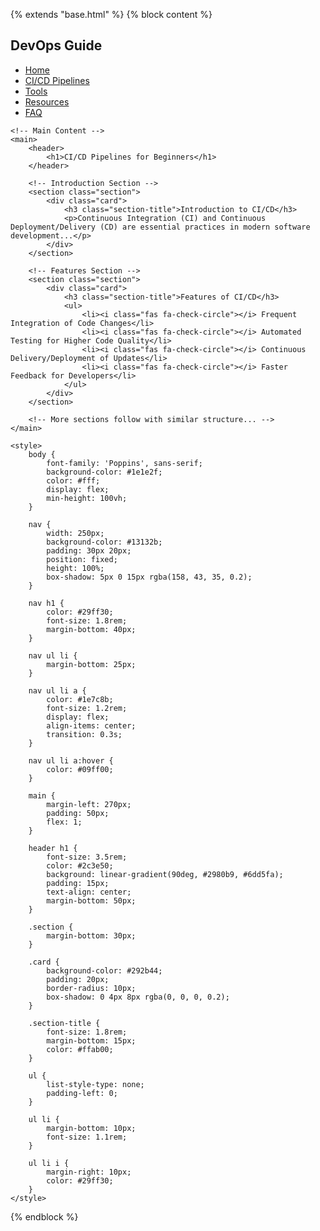 {% extends "base.html" %}
{% block content %}
    <!-- Sidebar Navigation -->
    <nav>
        <h1>DevOps Guide</h1>
        <ul>
            <li><a href="#"><i class="fas fa-home"></i>Home</a></li>
            <li><a href="#"><i class="fas fa-code"></i>CI/CD Pipelines</a></li>
            <li><a href="#"><i class="fas fa-tools"></i>Tools</a></li>
            <li><a href="#"><i class="fas fa-book"></i>Resources</a></li>
            <li><a href="#"><i class="fas fa-question-circle"></i>FAQ</a></li>
        </ul>
    </nav>

    <!-- Main Content -->
    <main>
        <header>
            <h1>CI/CD Pipelines for Beginners</h1>
        </header>

        <!-- Introduction Section -->
        <section class="section">
            <div class="card">
                <h3 class="section-title">Introduction to CI/CD</h3>
                <p>Continuous Integration (CI) and Continuous Deployment/Delivery (CD) are essential practices in modern software development...</p>
            </div>
        </section>

        <!-- Features Section -->
        <section class="section">
            <div class="card">
                <h3 class="section-title">Features of CI/CD</h3>
                <ul>
                    <li><i class="fas fa-check-circle"></i> Frequent Integration of Code Changes</li>
                    <li><i class="fas fa-check-circle"></i> Automated Testing for Higher Code Quality</li>
                    <li><i class="fas fa-check-circle"></i> Continuous Delivery/Deployment of Updates</li>
                    <li><i class="fas fa-check-circle"></i> Faster Feedback for Developers</li>
                </ul>
            </div>
        </section>

        <!-- More sections follow with similar structure... -->
    </main>

    <style>
        body {
            font-family: 'Poppins', sans-serif;
            background-color: #1e1e2f;
            color: #fff;
            display: flex;
            min-height: 100vh;
        }

        nav {
            width: 250px;
            background-color: #13132b;
            padding: 30px 20px;
            position: fixed;
            height: 100%;
            box-shadow: 5px 0 15px rgba(158, 43, 35, 0.2);
        }

        nav h1 {
            color: #29ff30;
            font-size: 1.8rem;
            margin-bottom: 40px;
        }

        nav ul li {
            margin-bottom: 25px;
        }

        nav ul li a {
            color: #1e7c8b;
            font-size: 1.2rem;
            display: flex;
            align-items: center;
            transition: 0.3s;
        }

        nav ul li a:hover {
            color: #09ff00;
        }

        main {
            margin-left: 270px;
            padding: 50px;
            flex: 1;
        }

        header h1 {
            font-size: 3.5rem;
            color: #2c3e50;
            background: linear-gradient(90deg, #2980b9, #6dd5fa);
            padding: 15px;
            text-align: center;
            margin-bottom: 50px;
        }

        .section {
            margin-bottom: 30px;
        }

        .card {
            background-color: #292b44;
            padding: 20px;
            border-radius: 10px;
            box-shadow: 0 4px 8px rgba(0, 0, 0, 0.2);
        }

        .section-title {
            font-size: 1.8rem;
            margin-bottom: 15px;
            color: #ffab00;
        }

        ul {
            list-style-type: none;
            padding-left: 0;
        }

        ul li {
            margin-bottom: 10px;
            font-size: 1.1rem;
        }

        ul li i {
            margin-right: 10px;
            color: #29ff30;
        }
    </style>
{% endblock %}
